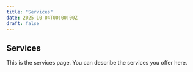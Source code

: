 ```yaml
---
title: "Services"
date: 2025-10-04T00:00:00Z
draft: false
---
```


## Services

This is the services page. You can describe the services you offer here.
